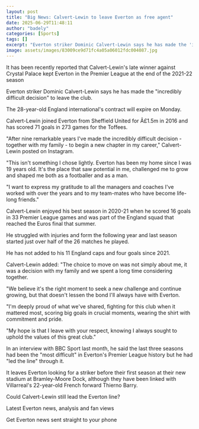 ```yaml
---
layout: post
title: "Big News: Calvert-Lewin to leave Everton as free agent"
date: 2025-06-29T11:48:11
author: "badely"
categories: [Sports]
tags: []
excerpt: "Everton striker Dominic Calvert-Lewin says he has made the 'incredibly difficult decision' to leave the club when his contract expires."
image: assets/images/83009ce9d71fc4a05a06012fdc004087.jpg
---
```


It has been recently reported that Calvert-Lewin's late winner against Crystal Palace kept Everton in the Premier League at the end of the 2021-22 season

Everton striker Dominic Calvert-Lewin says he has made the "incredibly difficult decision" to leave the club.

The 28-year-old England international's contract will expire on Monday.

Calvert-Lewin joined Everton from Sheffield United for Â£1.5m in 2016 and has scored 71 goals in 273 games for the Toffees.

"After nine remarkable years I've made the incredibly difficult decision - together with my family - to begin a new chapter in my career," Calvert-Lewin posted on Instagram.

"This isn't something I chose lightly. Everton has been my home since I was 19 years old. It's the place that saw potential in me, challenged me to grow and shaped me both as a footballer and as a man.

"I want to express my gratitude to all the managers and coaches I've worked with over the years and to my team-mates who have become life-long friends."

Calvert-Lewin enjoyed his best season in 2020-21 when he scored 16 goals in 33 Premier League games and was part of the England squad that reached the Euros final that summer.

He struggled with injuries and form the following year and last season started just over half of the 26 matches he played.

He has not added to his 11 England caps and four goals since 2021.

Calvert-Lewin added: "The choice to move on was not simply about me, it was a decision with my family and we spent a long time considering together. 

"We believe it's the right moment to seek a new challenge and continue growing, but that doesn't lessen the bond I'll always have with Everton.

"I'm deeply proud of what we've shared, fighting for this club when it mattered most, scoring big goals in crucial moments, wearing the shirt with commitment and pride. 

"My hope is that I leave with your respect, knowing I always sought to uphold the values of this great club."

In an interview with BBC Sport last month, he said the last three seasons had been the "most difficult" in Everton's Premier League history but he had "led the line" through it.

It leaves Everton looking for a striker before their first season at their new stadium at Bramley-Moore Dock, although they have been linked with Villarreal's 22-year-old French forward Thierno Barry.

Could Calvert-Lewin still lead the Everton line?

Latest Everton news, analysis and fan views

Get Everton news sent straight to your phone

